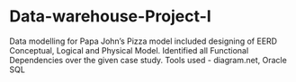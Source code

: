# Data-warehouse-Project-I
Data modelling for Papa John’s Pizza model included designing of EERD Conceptual, Logical and Physical Model. Identified all Functional Dependencies over the given case study. Tools used - diagram.net, Oracle SQL
